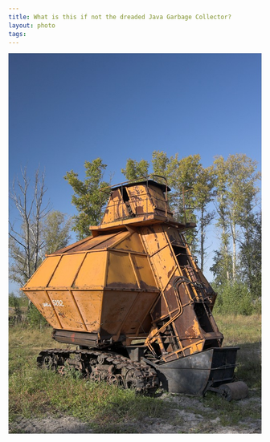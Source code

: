 ```yaml
--- 
title: What is this if not the dreaded Java Garbage Collector?
layout: photo
tags: 
---
```

![](/tumblr_files/tumblr_l7csjbOZ9k1qz4ssz.png)
